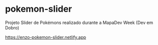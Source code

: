 # pokemon-slider
Projeto Slider de Pokémons realizado durante a MapaDev Week (Dev em Dobro)

https://enzo-pokemon-slider.netlify.app
